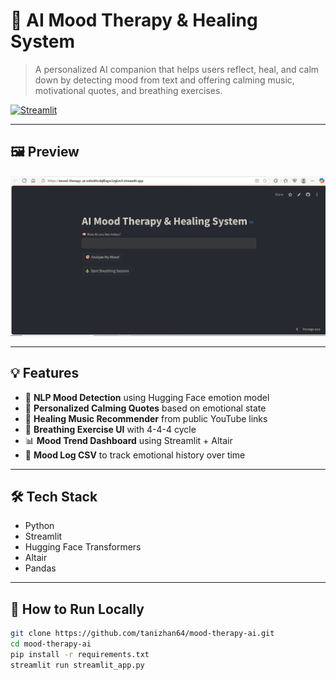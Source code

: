 # 🌈 AI Mood Therapy & Healing System

> A personalized AI companion that helps users reflect, heal, and calm down by detecting mood from text and offering calming music, motivational quotes, and breathing exercises.

[![Streamlit](https://img.shields.io/badge/Live-Demo-green?logo=streamlit)](https://mood-therapy-ai-udsslzhcdqf6qys3zg6ect.streamlit.app/)

---

## 🖼️ Preview

![App Screenshot](screenshot.png)  


---

## 💡 Features

- 🧠 **NLP Mood Detection** using Hugging Face emotion model  
- 💬 **Personalized Calming Quotes** based on emotional state  
- 🎵 **Healing Music Recommender** from public YouTube links  
- 🧘 **Breathing Exercise UI** with 4-4-4 cycle  
- 📊 **Mood Trend Dashboard** using Streamlit + Altair  
- 📁 **Mood Log CSV** to track emotional history over time

---

## 🛠️ Tech Stack

- Python  
- Streamlit  
- Hugging Face Transformers  
- Altair  
- Pandas  

---

## 🚀 How to Run Locally

```bash
git clone https://github.com/tanizhan64/mood-therapy-ai.git
cd mood-therapy-ai
pip install -r requirements.txt
streamlit run streamlit_app.py
